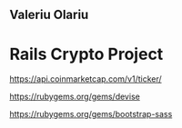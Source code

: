 ## Valeriu Olariu 

# Rails Crypto Project

https://api.coinmarketcap.com/v1/ticker/

https://rubygems.org/gems/devise

https://rubygems.org/gems/bootstrap-sass